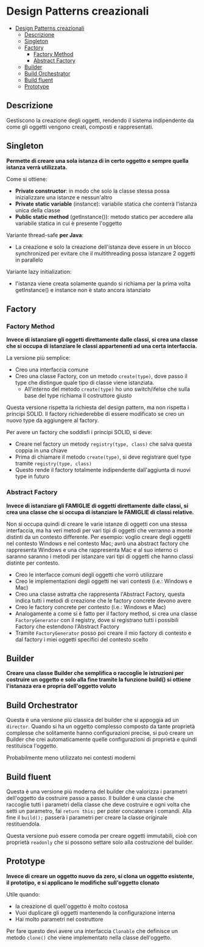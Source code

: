 # Design Patterns creazionali

- [Design Patterns creazionali](#design-patterns-creazionali)
  - [Descrizione](#descrizione)
  - [Singleton](#singleton)
  - [Factory](#factory)
    - [Factory Method](#factory-method)
    - [Abstract Factory](#abstract-factory)
  - [Builder](#builder)
  - [Build Orchestrator](#build-orchestrator)
  - [Build fluent](#build-fluent)
  - [Prototype](#prototype)

## Descrizione

Gestiscono la creazione degli oggetti, rendendo il sistema indipendente da come gli oggetti vengono creati, composti e rappresentati.

## Singleton

**Permette di creare una sola istanza di in certo oggetto e sempre quella istanza verrà utilizzata.**

Come si ottiene:

- **Private constructor**: in modo che solo la classe stessa possa inizializzare una istanze e nessun'altro
- **Private static variable** (instance): variabile statica che conterrà l'istanza unica della classe
- **Public static method** (getInstance()): metodo statico per accedere alla variabile statica in cui è presente l'oggetto

Variante thread-safe **per Java**:

- La creazione e solo la creazione dell'istanza deve essere in un blocco synchronized per evitare che il multithreading possa istanzare 2 oggetti in parallelo

Variante lazy initialization:

- l'istanza viene creata solamente quando si richiama per la prima volta getInstance() e instance non è stato ancora istanziato

## Factory

### Factory Method

**Invece di istanziare gli oggetti direttamente dalle classi, si crea una classe che si occupa di istanziare le classi appartenenti ad una certa interfaccia.**

La versione più semplice:

- Creo una interfaccia comune
- Creo una classe Factory, con un metodo `create(type)`, dove passo il type che distingue quale tipo di classe viene istanziata.
  - All'interno del metodo `create(type)` ho uno switch/ifelse che sulla base del type richiama il costruttore giusto

Questa versione rispetta la richiesta del design pattern, ma non rispetta i principi SOLID. Il factory richiederebbe di essere modificato se creo un nuovo type da aggiungere al factory.

Per avere un factory che soddisfi i principi SOLID, si deve:

- Creare nel factory un metody `registry(type, class)` che salva questa coppia in una chiave
- Prima di chiamare il metodo `create(type)`, si deve registrare quel type tramite `registry(type, class)`
- Questo rende il factory totalmente indipendente dall'aggiunta di nuovi type in futuro

### Abstract Factory

**Invece di istanziare gli FAMIGLIE di oggetti direttamente dalle classi, si crea una classe che si occupa di istanziare le FAMIGLIE di classi relative.**

Non si occupa quindi di creare le varie istanze di oggetti con una stessa interfaccia, ma ha veri metodi per vari tipi di oggetti che verranno a monte distinti da un contesto differente. Per esempio: voglio creare degli oggetti nel contesto Windows e nel contesto Mac; avrò una abstract factory che rappresenta Windows e una che rappresenta Mac e al suo interno ci saranno saranno i metodi per istanzare vari tipi di oggetti che hanno classi distinte per contesto.

- Creo le interfacce comuni degli oggetti che vorrò utilizzare
- Creo le implementazioni degli oggetti nei vari contesti (i.e.: Windows e Mac)
- Creo una classe astratta che rappresenta l'Abstract Factory, questa indica tutti i metodi di creazione che le factory concrete devono avere
- Creo le factory concrete per contesto (i.e.: Windows e Mac)
- Analogamente a come si è fatto per il factory method, si crea una classe `FactoryGenerator` con il registry, dove si registrano tutti i possibili Factory che estendono l'Abstract Factory
- Tramite `FactoryGenerator` posso poi creare il mio factory di contesto e dal factory i miei oggetti specifici del contesto scelto

## Builder

**Creare una classe Builder che semplifica o raccoglie le istruzioni per costruire un oggetto e solo alla fine tramite la funzione build() si ottiene l'istanaza era e propria dell'oggetto voluto**

## Build Orchestrator

Questa è una versione più classica del builder che si appoggia ad un `director`.
Quando si ha un oggetto complesso composto da tante proprietà complesse che solitamente hanno configurazioni precise, si può creare un Builder che crei automaticamente quelle configurazioni di proprietà e quindi restituisca l'oggetto.

Probabilmente meno utilizzato nei contesti moderni

## Build fluent

Questa è una versione più moderna del builder che valorizza i parametri dell'oggetto da costruire passo a passo.
Il builder è una classe che raccoglie tutti i parametri della classe che deve costruire e ogni volta che setti un parametro, fai `return this;` per poter concatenare i comandi. Alla fine il `build();` passerà i parametri per creare la classe originale restituendola.

Questa versione può essere comoda per creare oggetti immutabili, cioè con proprietà `readonly` che si possono settare solo alla costruzione del builder.

## Prototype

**Invece di creare un oggetto nuovo da zero, si clona un oggetto esistente, il prototipo, e si applicano le modifiche sull'oggetto clonato**

Utile quando:

- la creazione di quell'oggetto è molto costosa
- Vuoi duplicare gli oggetti mantenendo la configurazione interna
- Hai molto parametri nel costruttore

Per fare questo devi avere una interfaccia `Clonable` che definisce un metodo `clone()` che viene implementato nella classe dell'oggetto.
